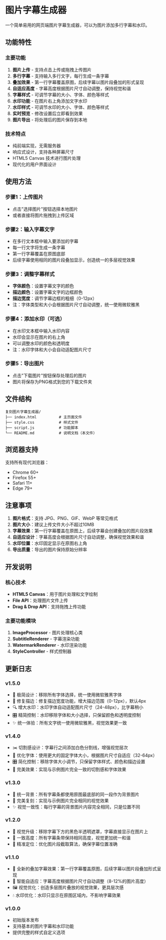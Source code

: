 # 图片字幕生成器

一个简单易用的网页端图片字幕生成器，可以为图片添加多行字幕和水印。

## 功能特性

### 主要功能
1. **图片上传** - 支持点击上传或拖拽上传图片
2. **多行字幕** - 支持输入多行文字，每行生成一条字幕
3. **叠加效果** - 第一行字幕覆盖原图，后续字幕以图片段叠加的形式呈现
4. **自适应高度** - 字幕高度根据图片尺寸自动调整，保持视觉和谐
5. **字幕样式** - 可调节字幕的大小、字体、颜色等样式
6. **水印功能** - 在图片右上角添加文字水印
7. **水印样式** - 可调节水印的大小、字体、颜色等样式
8. **实时预览** - 修改设置后立即看到效果
9. **图片导出** - 将处理后的图片保存到本地

### 技术特点
- 纯前端实现，无需服务器
- 响应式设计，支持各种屏幕尺寸
- HTML5 Canvas 技术进行图片处理
- 现代化的用户界面设计

## 使用方法

### 步骤1：上传图片
- 点击"选择图片"按钮选择本地图片
- 或者直接将图片拖拽到上传区域

### 步骤2：输入字幕文字
- 在多行文本框中输入要添加的字幕
- 每一行文字将生成一条字幕
- 第一行字幕覆盖在原图底部
- 后续字幕使用相同的图片段叠加显示，创造统一的多层视觉效果

### 步骤3：调整字幕样式
- **字体颜色**：设置字幕文字的颜色
- **描边颜色**：设置字幕文字的边框颜色
- **描边宽度**：调节字幕边框的粗细（0-12px）
- 注：字体类型和大小会根据图片尺寸自动调整，统一使用微软雅黑

### 步骤4：添加水印（可选）
- 在水印文本框中输入水印内容
- 水印会显示在图片的右上角
- 可以调整水印的颜色和透明度
- 注：水印字体和大小会自动适配图片尺寸

### 步骤5：导出图片
- 点击"下载图片"按钮保存处理后的图片
- 图片将保存为PNG格式到您的下载文件夹

## 文件结构

```
复刻图片字幕生成器/
├── index.html          # 主页面文件
├── style.css           # 样式文件
├── script.js           # 功能脚本
└── README.md           # 说明文档（本文件）
```

## 浏览器支持

支持所有现代浏览器：
- Chrome 60+
- Firefox 55+
- Safari 11+
- Edge 79+

## 注意事项

1. **图片格式**：支持 JPG、PNG、GIF、WebP 等常见格式
2. **图片大小**：建议上传文件大小不超过10MB
3. **字幕效果**：第一行字幕覆盖在原图上，后续字幕会创建叠加的图片段效果
4. **自适应设计**：字幕高度会根据图片尺寸自动调整，确保视觉效果和谐
5. **水印位置**：水印固定显示在原图右上角
6. **导出质量**：导出的图片保持原始分辨率

## 开发说明

### 核心技术
- **HTML5 Canvas**：用于图片处理和文字绘制
- **File API**：处理图片文件上传
- **Drag & Drop API**：支持拖拽上传功能

### 主要功能模块
1. **ImageProcessor** - 图片处理核心类
2. **SubtitleRenderer** - 字幕渲染功能
3. **WatermarkRenderer** - 水印渲染功能
4. **StyleController** - 样式控制器

## 更新日志

### v1.5.0
- 🎯 极简设计：移除所有字体选择，统一使用微软雅黑字体
- 🔧 修复描边：修复描边宽度功能，增大描边范围（0-12px），默认4px
- 🔍 增大水印：水印字体自动适配图片尺寸（24-48px），比字幕稍小
- 🎛️ 精简控制：水印移除字体和大小选择，只保留颜色和透明度控制
- ✨ 统一体验：所有文字统一使用微软雅黑，视觉效果更一致

### v1.4.0
- ✂️ 切割感设计：字幕行之间添加白色分割线，增强视觉层次
- 📏 优化字体：使用更大的固定字体大小，根据图片尺寸自适应（32-64px）
- 🎛️ 简化控制：移除字体大小调节，只保留字体样式、颜色和描边设置
- 🎯 完美效果：实现与示例图片完全一致的切割感和字体效果

### v1.3.0
- 🎨 统一背景：所有字幕条都使用原图最底部的同一段作为背景图片
- 🔄 完美复刻：实现与示例图片完全相同的视觉效果
- ✨ 视觉一致性：每行字幕的背景图片内容完全相同，只是位置不同

### v1.2.0
- 🚀 视觉升级：移除字幕下方的黑色半透明遮罩，字幕直接显示在图片上
- 📐 一致高度：所有字幕条带保持相同高度，视觉更加统一和谐
- 🎯 精准定位：优化图片段截取算法，确保字幕位置准确

### v1.1.0
- 🎨 全新的叠加字幕效果：第一行字幕覆盖原图，后续字幕以图片段叠加形式呈现
- 📏 智能自适应：字幕高度根据图片尺寸自动调整（8-12%的图片高度）
- 🖼️ 视觉优化：创造多层图片叠放的视觉效果，更具层次感
- 💧 水印优化：水印只显示在原图区域内，不影响字幕效果

### v1.0.0
- 初始版本发布
- 支持基本的图片字幕和水印功能
- 提供完整的样式自定义选项 